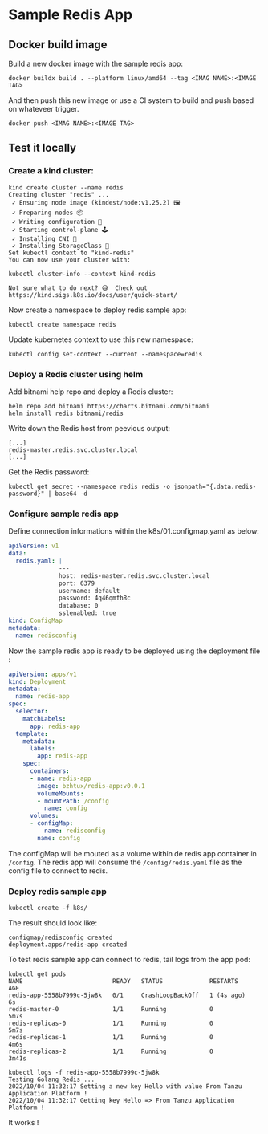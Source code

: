 # Sample Redis App

## Docker build image

Build a new docker image with the sample redis app:

```shell
docker buildx build . --platform linux/amd64 --tag <IMAG NAME>:<IMAGE TAG>
```

And then push this new image or use a CI system to build and push based on whateveer trigger.

```shell
docker push <IMAG NAME>:<IMAGE TAG>
```

## Test it locally

### Create a kind cluster:

```shell
kind create cluster --name redis
Creating cluster "redis" ...
 ✓ Ensuring node image (kindest/node:v1.25.2) 🖼
 ✓ Preparing nodes 📦
 ✓ Writing configuration 📜
 ✓ Starting control-plane 🕹️
 ✓ Installing CNI 🔌
 ✓ Installing StorageClass 💾
Set kubectl context to "kind-redis"
You can now use your cluster with:

kubectl cluster-info --context kind-redis

Not sure what to do next? 😅  Check out https://kind.sigs.k8s.io/docs/user/quick-start/
```

Now create a namespace to deploy redis sample app:

```shell
kubectl create namespace redis
```

Update kubernetes context to use this new namespace:

```shell
kubectl config set-context --current --namespace=redis
```

### Deploy a Redis cluster using helm

Add bitnami help repo and deploy a Redis cluster:

```shell
helm repo add bitnami https://charts.bitnami.com/bitnami
helm install redis bitnami/redis
```

Write down the Redis host from peevious output:

```text
[...]
redis-master.redis.svc.cluster.local
[...]
```

Get the Redis password:

```shell
kubectl get secret --namespace redis redis -o jsonpath="{.data.redis-password}" | base64 -d
```

### Configure sample redis app

Define connection informations within the k8s/01.configmap.yaml as below:

```yaml
apiVersion: v1
data:
  redis.yaml: |
              ---
              host: redis-master.redis.svc.cluster.local
              port: 6379
              username: default
              password: 4q46qmfh8c
              database: 0
              sslenabled: true
kind: ConfigMap
metadata:
  name: redisconfig
```

Now the sample redis app is ready to be deployed using the deployment file :

```yaml
apiVersion: apps/v1
kind: Deployment
metadata:
  name: redis-app
spec:
  selector:
    matchLabels:
      app: redis-app
  template:
    metadata:
      labels:
        app: redis-app
    spec:
      containers:
      - name: redis-app
        image: bzhtux/redis-app:v0.0.1
        volumeMounts:
        - mountPath: /config
          name: config
      volumes:
      - configMap:
          name: redisconfig
        name: config
```
The configMap will be mouted as a volume within de redis app container in `/config`.
The redis app will consume the `/config/redis.yaml` file as the config file to connect to redis. 

### Deploy redis sample app

```shell
kubectl create -f k8s/
```

The result should look like:

```shell
configmap/redisconfig created
deployment.apps/redis-app created
```

To test redis sample app can connect to redis, tail logs from the app pod:

```shell
kubectl get pods
NAME                         READY   STATUS             RESTARTS     AGE
redis-app-5558b7999c-5jw8k   0/1     CrashLoopBackOff   1 (4s ago)   6s
redis-master-0               1/1     Running            0            5m7s
redis-replicas-0             1/1     Running            0            5m7s
redis-replicas-1             1/1     Running            0            4m6s
redis-replicas-2             1/1     Running            0            3m41s
```

```shell
kubectl logs -f redis-app-5558b7999c-5jw8k
Testing Golang Redis ...
2022/10/04 11:32:17 Setting a new key Hello with value From Tanzu Application Platform !
2022/10/04 11:32:17 Getting key Hello => From Tanzu Application Platform !
```

It works !